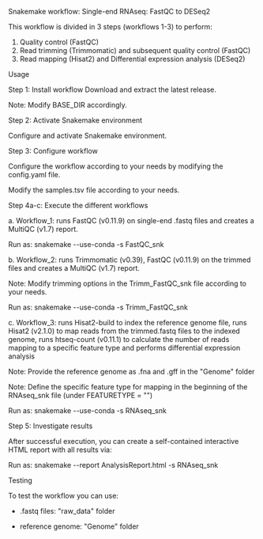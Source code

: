 Snakemake workflow: Single-end RNAseq: FastQC to DESeq2

This workflow is divided in 3 steps (workflows 1-3) to perform:
1. Quality control (FastQC)
2. Read trimming (Trimmomatic) and subsequent quality control (FastQC)
3. Read mapping (Hisat2) and Differential expression analysis (DESeq2)

Usage

Step 1: Install workflow
Download and extract the latest release.

Note: Modify BASE_DIR accordingly.

Step 2: Activate Snakemake environment

Configure and activate Snakemake environment.

Step 3: Configure workflow

Configure the workflow according to your needs by modifying the config.yaml file.

Modify the samples.tsv file according to your needs.

Step 4a-c: Execute the different workflows

a. Workflow_1: runs FastQC (v0.11.9) on single-end .fastq files and creates a MultiQC (v1.7) report.

Run as: snakemake --use-conda -s FastQC_snk

b. Workflow_2: runs Trimmomatic (v0.39), FastQC (v0.11.9) on the trimmed files and creates a MultiQC (v1.7) report.

Note: Modify trimming options in the Trimm_FastQC_snk file according to 
your needs.

Run as: snakemake --use-conda -s Trimm_FastQC_snk

c. Workflow_3: runs Hisat2-build to index the reference genome file, runs Hisat2 (v2.1.0) to map reads from the trimmed.fastq files to the indexed genome, runs htseq-count (v0.11.1) to calculate the number of reads mapping to a specific feature type and performs differential expression analysis

Note: Provide the reference genome as .fna and .gff in the "Genome" folder

Note: Define the specific feature type for mapping in the beginning of the RNAseq_snk file (under FEATURETYPE = "")

Run as: snakemake --use-conda -s RNAseq_snk

Step 5: Investigate results

After successful execution, you can create a self-contained interactive HTML report with all results via:

Run as: snakemake --report AnalysisReport.html -s RNAseq_snk

Testing

To test the workflow you can use:

- .fastq files:  "raw_data" folder

- reference genome: "Genome" folder

